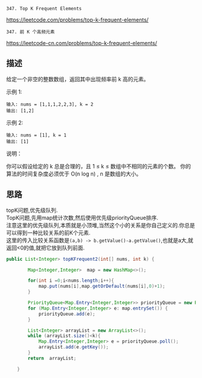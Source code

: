 `347. Top K Frequent Elements`

<https://leetcode.com/problems/top-k-frequent-elements/>

`347. 前 K 个高频元素`

<https://leetcode-cn.com/problems/top-k-frequent-elements/>

## 描述
给定一个非空的整数数组，返回其中出现频率前 k 高的元素。

示例 1:
``````
输入: nums = [1,1,1,2,2,3], k = 2
输出: [1,2]
``````
示例 2:
``````
输入: nums = [1], k = 1
输出: [1]
``````
说明：

你可以假设给定的 k 总是合理的，且 1 ≤ k ≤ 数组中不相同的元素的个数。
你的算法的时间复杂度必须优于 O(n log n) , n 是数组的大小。

## 思路

topK问题,优先级队列.  
TopK问题,先用map统计次数,然后使用优先级priorityQueue排序.    
注意这里的优先级队列,本质就是小顶堆,当然这个小的关系是你自己定义的.你总是可以得到一种比较关系的前K个元素.    
这里的传入比较关系函数是`(a,b) -> b.getValue()-a.getValue()`,也就是a大,就返回<0的值,就把它放到队列前面.    


```java
public List<Integer> topKFrequent2(int[] nums, int k) {

        Map<Integer,Integer>  map = new HashMap<>();

        for(int i =0;i<nums.length;i++){
            map.put(nums[i],map.getOrDefault(nums[i],0)+1);
        }

        PriorityQueue<Map.Entry<Integer,Integer>> priorityQueue = new PriorityQueue<>((a,b) -> b.getValue()-a.getValue());
        for (Map.Entry<Integer,Integer> e: map.entrySet()) {
            priorityQueue.add(e);
        }

        List<Integer> arrayList = new ArrayList<>();
        while (arrayList.size()<k){
            Map.Entry<Integer,Integer> e = priorityQueue.poll();
            arrayList.add(e.getKey());
        }
        return  arrayList;

    }
```
